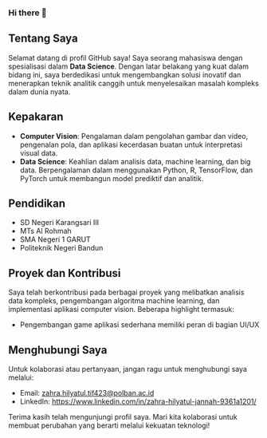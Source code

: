 ### Hi there 👋

## Tentang Saya

Selamat datang di profil GitHub saya! Saya seorang mahasiswa dengan spesialisasi dalam  **Data Science**. Dengan latar belakang yang kuat dalam bidang ini, saya berdedikasi untuk mengembangkan solusi inovatif dan menerapkan teknik analitik canggih untuk menyelesaikan masalah kompleks dalam dunia nyata.

## Kepakaran

- **Computer Vision**: Pengalaman dalam pengolahan gambar dan video, pengenalan pola, dan aplikasi kecerdasan buatan untuk interpretasi visual data.
- **Data Science**: Keahlian dalam analisis data, machine learning, dan big data. Berpengalaman dalam menggunakan Python, R, TensorFlow, dan PyTorch untuk membangun model prediktif dan analitik.

## Pendidikan

- SD Negeri Karangsari III
- MTs Al Rohmah
- SMA Negeri 1 GARUT
- Politeknik Negeri Bandun

## Proyek dan Kontribusi

Saya telah berkontribusi pada berbagai proyek yang melibatkan analisis data kompleks, pengembangan algoritma machine learning, dan implementasi aplikasi computer vision. Beberapa highlight termasuk:

- Pengembangan game aplikasi sederhana memiliki peran di bagian UI/UX 

## Menghubungi Saya

Untuk kolaborasi atau pertanyaan, jangan ragu untuk menghubungi saya melalui:

- Email: zahra.hilyatul.tif423@polban.ac.id
- LinkedIn: https://www.linkedin.com/in/zahra-hilyatul-jannah-9361a1201/

Terima kasih telah mengunjungi profil saya. Mari kita kolaborasi untuk membuat perubahan yang berarti melalui kekuatan teknologi!
